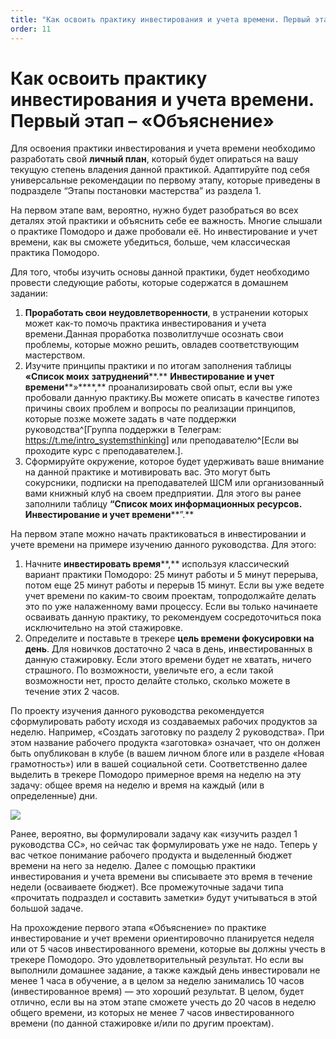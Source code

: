 ```yaml
---
title: "Как освоить практику инвестирования и учета времени. Первый этап – «Объяснение»"
order: 11
---
```


# Как освоить практику инвестирования и учета времени. Первый этап – «Объяснение»

Для освоения практики инвестирования и учета времени необходимо разработать свой **личный план**, который будет опираться на вашу текущую степень владения данной практикой. Адаптируйте под себя универсальные рекомендации по первому этапу, которые приведены в подразделе “Этапы постановки мастерства” из раздела 1.

На первом этапе вам, вероятно, нужно будет разобраться во всех деталях этой практики и объяснить себе ее важность. Многие слышали о практике Помодоро и даже пробовали её. Но инвестирование и учет времени, как вы сможете убедиться, больше, чем классическая практика Помодоро.

Для того, чтобы изучить основы данной практики, будет необходимо провести следующие работы, которые содержатся в домашнем задании:

1. **Проработать свои** **неудовлетворенности**, в устранении которых может как-то помочь практика инвестирования и учета времени.Данная проработка позволитлучше осознать свои проблемы, которые можно решить, овладев соответствующим мастерством.
2. Изучите принципы практики и по итогам заполнения таблицы **«Список моих** **затруднений****.** **Инвестирование и учет времени****»****,** проанализировать свой опыт, если вы уже пробовали данную практику.Вы можете описать в качестве гипотез причины своих проблем и вопросы по реализации принципов, которые позже можете задать в чате поддержки руководства^[Группа поддержки в Телеграм: <https://t.me/intro_systemsthinking>] или преподавателю^[Если вы проходите курс с преподавателем.].
3. Сформируйте окружение, которое будет удерживать ваше внимание на данной практике и мотивировать вас. Это могут быть сокурсники, подписки на преподавателей ШСМ или организованный вами книжный клуб на своем предприятии. Для этого вы ранее заполнили таблицу **“Список моих информационных ресурсов.** **Инвестирование и учет времени****”.**

На первом этапе можно начать практиковаться в инвестировании и учете времени на примере изучению данного руководства. Для этого:

1. Начните **инвестировать время****,** используя классический вариант практики Помодоро: 25 минут работы и 5 минут перерыва, потом еще 25 минут работы и перерыв 15 минут. Если вы уже ведете учет времени по каким-то своим проектам, топродолжайте делать это по уже налаженному вами процессу. Если вы только начинаете осваивать данную практику, то рекомендуем сосредоточиться пока исключительно на этой стажировке.
2. Определите и поставьте в трекере **цель времени фокусировки на день**. Для новичков достаточно 2 часа в день, инвестированных в данную стажировку. Если этого времени будет не хватать, ничего страшного. По возможности, увеличьте его, а если такой возможности нет, просто делайте столько, сколько можете в течение этих 2 часов.

По проекту изучения данного руководства рекомендуется сформулировать работу исходя из создаваемых рабочих продуктов за неделю. Например, «Создать заготовку по разделу 2 руководства». При этом название рабочего продукта «заготовка» означает, что он должен быть опубликован в клубе (в вашем личном блоге или в разделе «Новая грамотность») или в вашей социальной сети. Соответственно далее выделить в трекере Помодоро примерное время на неделю на эту задачу: общее время на неделю и время на каждый (или в определенные) дни.

![](/ru/self-development-methods/0.png)

Ранее, вероятно, вы формулировали задачу как «изучить раздел 1 руководства СС», но сейчас так формулировать уже не надо. Теперь у вас четкое понимание рабочего продукта и выделенный бюджет времени на него за неделю. Далее с помощью практики инвестирования и учета времени вы списываете это время в течение недели (осваиваете бюджет). Все промежуточные задачи типа «прочитать подраздел и составить заметки» будут учитываться в этой большой задаче.

На прохождение первого этапа «Объяснение» по практике инвестирование и учет времени ориентировочно планируется неделя или от 5 часов инвестированного времени, которые вы должны учесть в трекере Помодоро. Это удовлетворительный результат. Но если вы выполнили домашнее задание, а также каждый день инвестировали не менее 1 часа в обучение, а в целом за неделю занимались 10 часов (инвестированное время) — это хороший результат. В целом, будет отлично, если вы на этом этапе сможете учесть до 20 часов в неделю общего времени, из которых не менее 7 часов инвестированного времени (по данной стажировке и/или по другим проектам).